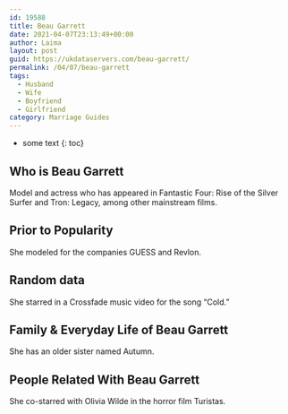 ```yaml
---
id: 19588
title: Beau Garrett
date: 2021-04-07T23:13:49+00:00
author: Laima
layout: post
guid: https://ukdataservers.com/beau-garrett/
permalink: /04/07/beau-garrett
tags:
  - Husband
  - Wife
  - Boyfriend
  - Girlfriend
category: Marriage Guides
---
```


* some text
{: toc}


## Who is Beau Garrett
                  
                  
                  
Model and actress who has appeared in Fantastic Four: Rise of the Silver Surfer and Tron: Legacy, among other mainstream films.
                  
              
            
              
            
                
                
                
## Prior to Popularity
                  
                  
                  
She modeled for the companies GUESS and Revlon.
                  
              
            
              
            
                
                
                
## Random data
                  
                  
                  
She starred in a Crossfade music video for the song &#8220;Cold.&#8221;
                  
              
            
              
            
                
                
                
## Family & Everyday Life of Beau Garrett
                  
                  
                  
She has an older sister named Autumn.
                  
              
            
              
            
                
                
                
## People Related With Beau Garrett
                  
                  
                  
She co-starred with Olivia Wilde in the horror film Turistas.
                  
              
            
              
            
                
              
            
              
              
            
            
              
            
          
          
          